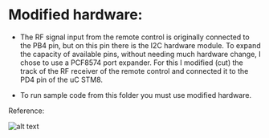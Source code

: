 # Modified hardware:
- The RF signal input from the remote control is originally connected to the PB4 pin, but on this pin there is the I2C hardware module.
To expand the capacity of available pins, without needing much hardware change, I chose to use a PCF8574 port expander.
For this I modified (cut) the track of the RF receiver of the remote control and connected it to the PD4 pin of the uC STM8.

- To run sample code from this folder you must use modified hardware.

Reference:

![alt text](https://circuitdigest.com/sites/default/files/inlineimages/u2/Arduino-Pin-Mapping-for-STM8S103F3.png?raw=true)
